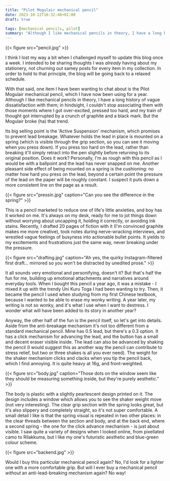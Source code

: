 ```yaml
---
title: "Pilot Mogulair mechanical pencil"
date: 2023-10-22T16:32:48+01:00
draft: true

tags: [mechanical pencils, pilot]
summary: "Although I like mechanical pencils in theory, I have a long history of vague dissatisfaction with them; in hindsight, I couldn't stop associating them with those moments where I got over-excited, pressed too hard, and my train of thought got interrupted by a crunch of graphite and a black mark. But the Mogulair broke (ha) that trend."
---
```


{{< figure src="pencil.jpg" >}}

I think I lost my way a bit when I challenged myself to update this blog once a week. I intended to be sharing thoughts I was _already_ having about my stationery, not churning out samey posts for every item in my collection. In order to hold to that principle, the blog will be going back to a relaxed schedule.

With that said, one item I have been wanting to chat about is the Pilot Mogulair mechanical pencil, which I have now been using for a year. Although I like mechanical pencils in theory, I have a long history of vague dissatisfaction with them; in hindsight, I couldn't stop associating them with those moments where I got over-excited, pressed too hard, and my train of thought got interrupted by a crunch of graphite and a black mark. But the Mogulair broke (ha) that trend.

Its big selling point is the 'Active Suspension' mechanism, which promises to prevent lead breakage. Whatever holds the lead in place is mounted on a spring (which is visible through the grip section, so you can see it moving when you press down). If you press too hard on the lead, rather than breaking it'll simply retract into the pen slightly before returning to its original position. Does it work? Personally, I'm as rough with this pencil as I would be with a ballpoint and the lead has never snapped on me. Another pleasant side effect of being mounted on a spring is the cushioning: no matter how hard you press on the lead, beyond a certain point the pressure of the lead on the paper will be roughly constant. I suspect it puts down a more consistent line on the page as a result.

{{< figure src="pressin.jpg" caption="Can you see the difference in the spring?" >}}

This is a pencil marketed to reduce one of life's little anxieties, and boy has it worked on me. It's always on my desk, ready for me to jot things down without worrying about uncapping it, holding it correctly, or avoiding ink stains. Recently, I drafted 20 pages of fiction with it (I'm convinced graphite makes me more creative), took notes during nerve-wracking interviews, and wrestled vague feelings of busyness into actionable bullet points. It yields to my excitements and frustrations just the same way, never breaking under the pressure.

{{< figure src="drafting.jpg" caption="Ah yes, the quirky Instagram-filtered first draft... mirrored so you won't be distracted by unedited prose." >}}

It all sounds very emotional and personifying, doesn't it? But that's half the fun for me, building up emotional attachments and narratives around everyday tools. When I bought this pencil a year ago, it was a mistake - I mixed it up with the trendy Uni Kuru Toga I had been wanting to try. Then, it became the pencil I used when studying from my first Chinese textbook, because I wanted to be able to erase my wonky writing. A year later, my writing is not so wonky, and it's what I use when I want to destress. I wonder what will have been added to its story in another year?

Anyway, the other half of the fun is the pencil itself, so let's get into details. Aside from the anti-breakage mechanism it's not too different from a standard mechanical pencil. Mine has 0.5 lead, but there's a 0.3 option. It has a click mechanism for advancing the lead, and the button has a small and decent eraser visible inside. The lead can also be advanced by shaking the pencil (I would suggest this as another way the pencil can contribute to stress relief, but two or three shakes is all you ever need). The weight for the shaker mechanism clicks and clacks when you tip the pencil back, which I find annoying. It is quite heavy at 16g, and front-weighted.

{{< figure src="body.jpg" caption="Those dots on the window seem like they should be measuring something inside, but they're purely aesthetic." >}}

The body is plastic with a slightly pearlescent design printed on it. The design includes a window which allows you to see the shaker weight move (not very interesting). The clear grip section with the spring looks great, but it's also slippery and completely straight, so it's not super comfortable. A small detail I like is that the spring visual is repeated in two other places: in the clear threads between the section and body, and at the back end, where a second spring - the one for the click advance mechanism - is just about visible. I saw quite a variety of designs when I looked online, from pixellated camo to Rilakkuma, but I like my one's futuristic aesthetic and blue-green colour scheme.

{{< figure src="backend.jpg" >}}

Would I buy this particular mechanical pencil again? No, I'd look for a lighter one with a more comfortable grip. But will I ever buy a mechanical pencil _without_ an anti-lead-breaking mechanism again? No way!
